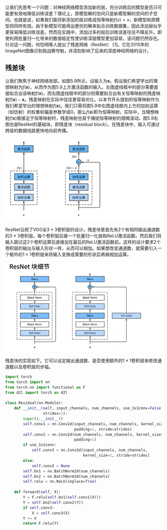 

让我们先思考一个问题：对神经网络模型添加新的层，充分训练后的模型是否只可能更有效地降低训练误差？理论上，原模型解的空间只是新模型解的空间的子空间。也就是说，如果我们能将新添加的层训练成恒等映射$f(x) = x$，新模型和原模型将同样有效。由于新模型可能得出更优的解来拟合训练数据集，因此添加层似乎更容易降低训练误差。然而在实践中，添加过多的层后训练误差往往不降反升。即使利用批量归一化带来的数值稳定性使训练深层模型更加容易，该问题仍然存在。针对这一问题，何恺明等人提出了残差网络（ResNet） [1]。它在2015年的ImageNet图像识别挑战赛夺魁，并深刻影响了后来的深度神经网络的设计。


## 残差块

让我们聚焦于神经网络局部。如图5.9所示，设输入为$\boldsymbol{x}$。假设我们希望学出的理想映射为$f(\boldsymbol{x})$，从而作为图5.9上方激活函数的输入。左图虚线框中的部分需要直接拟合出该映射$f(\boldsymbol{x})$，而右图虚线框中的部分则需要拟合出有关恒等映射的残差映射$f(\boldsymbol{x})-\boldsymbol{x}$。残差映射在实际中往往更容易优化。以本节开头提到的恒等映射作为我们希望学出的理想映射$f(\boldsymbol{x})$。我们只需将图5.9中右图虚线框内上方的加权运算（如仿射）的权重和偏差参数学成0，那么$f(\boldsymbol{x})$即为恒等映射。实际中，当理想映射$f(\boldsymbol{x})$极接近于恒等映射时，残差映射也易于捕捉恒等映射的细微波动。图5.9右图也是ResNet的基础块，即残差块（residual block）。在残差块中，输入可通过跨层的数据线路更快地向前传播。

![](https://raw.githubusercontent.com/emmableu/image/master/202209252325078.png)


ResNet沿用了VGG全$3\times 3$卷积层的设计。残差块里首先有2个有相同输出通道数的$3\times 3$卷积层。每个卷积层后接一个批量归一化层和ReLU激活函数。然后我们将输入跳过这2个卷积运算后直接加在最后的ReLU激活函数前。这样的设计要求2个卷积层的输出与输入形状一样，从而可以相加。如果想改变通道数，就需要引入一个额外的$1\times 1$卷积层来将输入变换成需要的形状后再做相加运算。


![](https://raw.githubusercontent.com/emmableu/image/master/202209252330122.png)

残差块的实现如下。它可以设定输出通道数、是否使用额外的$1\times 1$卷积层来修改通道数以及卷积层的步幅。



```python
import torch
from torch import nn
from torch.nn import functional as F
from d2l import torch as d2l

class Residual(nn.Module):  
    def __init__(self, input_channels, num_channels, use_1x1conv=False,
                 strides=1):
        super().__init__()
        self.conv1 = nn.Conv2d(input_channels, num_channels, kernel_size=3,
                               padding=1, stride=strides)
        self.conv2 = nn.Conv2d(num_channels, num_channels, kernel_size=3,
                               padding=1)
        if use_1x1conv:
            self.conv3 = nn.Conv2d(input_channels, num_channels,
                                   kernel_size=1, stride=strides)
        else:
            self.conv3 = None
        self.bn1 = nn.BatchNorm2d(num_channels)
        self.bn2 = nn.BatchNorm2d(num_channels)
        self.relu = nn.ReLU(inplace=True)

    def forward(self, X):
        Y = F.relu(self.bn1(self.conv1(X)))
        Y = self.bn2(self.conv2(Y))
        if self.conv3:
            X = self.conv3(X)
        Y += X
        return F.relu(Y)
```

